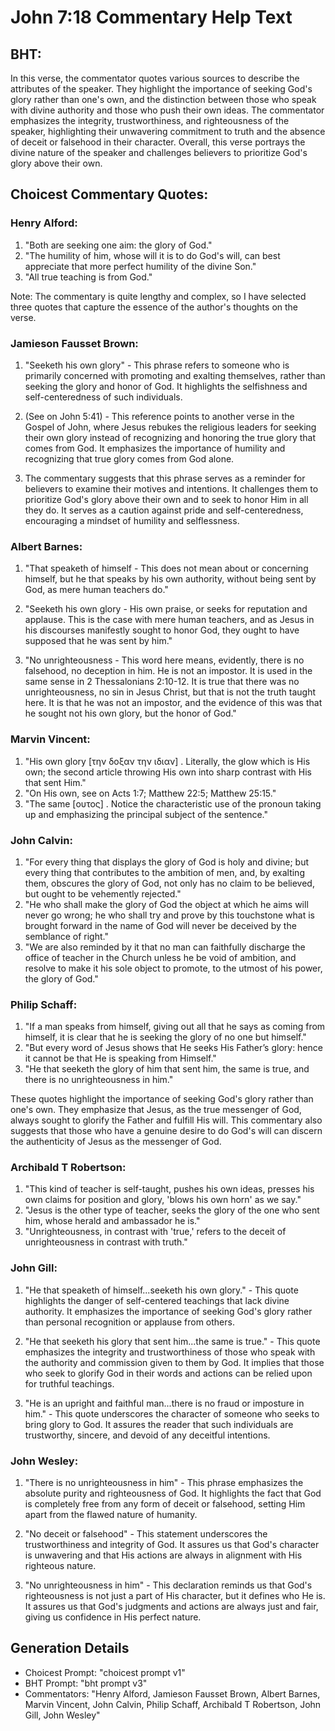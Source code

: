 # John 7:18 Commentary Help Text

## BHT:
In this verse, the commentator quotes various sources to describe the attributes of the speaker. They highlight the importance of seeking God's glory rather than one's own, and the distinction between those who speak with divine authority and those who push their own ideas. The commentator emphasizes the integrity, trustworthiness, and righteousness of the speaker, highlighting their unwavering commitment to truth and the absence of deceit or falsehood in their character. Overall, this verse portrays the divine nature of the speaker and challenges believers to prioritize God's glory above their own.

## Choicest Commentary Quotes:
### Henry Alford:
1. "Both are seeking one aim: the glory of God."
2. "The humility of him, whose will it is to do God's will, can best appreciate that more perfect humility of the divine Son."
3. "All true teaching is from God."

Note: The commentary is quite lengthy and complex, so I have selected three quotes that capture the essence of the author's thoughts on the verse.

### Jamieson Fausset Brown:
1. "Seeketh his own glory" - This phrase refers to someone who is primarily concerned with promoting and exalting themselves, rather than seeking the glory and honor of God. It highlights the selfishness and self-centeredness of such individuals.

2. (See on John 5:41) - This reference points to another verse in the Gospel of John, where Jesus rebukes the religious leaders for seeking their own glory instead of recognizing and honoring the true glory that comes from God. It emphasizes the importance of humility and recognizing that true glory comes from God alone.

3. The commentary suggests that this phrase serves as a reminder for believers to examine their motives and intentions. It challenges them to prioritize God's glory above their own and to seek to honor Him in all they do. It serves as a caution against pride and self-centeredness, encouraging a mindset of humility and selflessness.

### Albert Barnes:
1. "That speaketh of himself - This does not mean about or concerning himself, but he that speaks by his own authority, without being sent by God, as mere human teachers do."

2. "Seeketh his own glory - His own praise, or seeks for reputation and applause. This is the case with mere human teachers, and as Jesus in his discourses manifestly sought to honor God, they ought to have supposed that he was sent by him."

3. "No unrighteousness - This word here means, evidently, there is no falsehood, no deception in him. He is not an impostor. It is used in the same sense in 2 Thessalonians 2:10-12. It is true that there was no unrighteousness, no sin in Jesus Christ, but that is not the truth taught here. It is that he was not an impostor, and the evidence of this was that he sought not his own glory, but the honor of God."

### Marvin Vincent:
1. "His own glory [την δοξαν την ιδιαν] . Literally, the glow which is His own; the second article throwing His own into sharp contrast with His that sent Him."
2. "On His own, see on Acts 1:7; Matthew 22:5; Matthew 25:15."
3. "The same [ουτος] . Notice the characteristic use of the pronoun taking up and emphasizing the principal subject of the sentence."

### John Calvin:
1. "For every thing that displays the glory of God is holy and divine; but every thing that contributes to the ambition of men, and, by exalting them, obscures the glory of God, not only has no claim to be believed, but ought to be vehemently rejected."
2. "He who shall make the glory of God the object at which he aims will never go wrong; he who shall try and prove by this touchstone what is brought forward in the name of God will never be deceived by the semblance of right."
3. "We are also reminded by it that no man can faithfully discharge the office of teacher in the Church unless he be void of ambition, and resolve to make it his sole object to promote, to the utmost of his power, the glory of God."

### Philip Schaff:
1. "If a man speaks from himself, giving out all that he says as coming from himself, it is clear that he is seeking the glory of no one but himself."
2. "But every word of Jesus shows that He seeks His Father’s glory: hence it cannot be that He is speaking from Himself."
3. "He that seeketh the glory of him that sent him, the same is true, and there is no unrighteousness in him."

These quotes highlight the importance of seeking God's glory rather than one's own. They emphasize that Jesus, as the true messenger of God, always sought to glorify the Father and fulfill His will. This commentary also suggests that those who have a genuine desire to do God's will can discern the authenticity of Jesus as the messenger of God.

### Archibald T Robertson:
1. "This kind of teacher is self-taught, pushes his own ideas, presses his own claims for position and glory, 'blows his own horn' as we say."
2. "Jesus is the other type of teacher, seeks the glory of the one who sent him, whose herald and ambassador he is."
3. "Unrighteousness, in contrast with 'true,' refers to the deceit of unrighteousness in contrast with truth."

### John Gill:
1. "He that speaketh of himself...seeketh his own glory." - This quote highlights the danger of self-centered teachings that lack divine authority. It emphasizes the importance of seeking God's glory rather than personal recognition or applause from others.

2. "He that seeketh his glory that sent him...the same is true." - This quote emphasizes the integrity and trustworthiness of those who speak with the authority and commission given to them by God. It implies that those who seek to glorify God in their words and actions can be relied upon for truthful teachings.

3. "He is an upright and faithful man...there is no fraud or imposture in him." - This quote underscores the character of someone who seeks to bring glory to God. It assures the reader that such individuals are trustworthy, sincere, and devoid of any deceitful intentions.

### John Wesley:
1. "There is no unrighteousness in him" - This phrase emphasizes the absolute purity and righteousness of God. It highlights the fact that God is completely free from any form of deceit or falsehood, setting Him apart from the flawed nature of humanity.

2. "No deceit or falsehood" - This statement underscores the trustworthiness and integrity of God. It assures us that God's character is unwavering and that His actions are always in alignment with His righteous nature.

3. "No unrighteousness in him" - This declaration reminds us that God's righteousness is not just a part of His character, but it defines who He is. It assures us that God's judgments and actions are always just and fair, giving us confidence in His perfect nature.


## Generation Details
- Choicest Prompt: "choicest prompt v1"
- BHT Prompt: "bht prompt v3"
- Commentators: "Henry Alford, Jamieson Fausset Brown, Albert Barnes, Marvin Vincent, John Calvin, Philip Schaff, Archibald T Robertson, John Gill, John Wesley"
